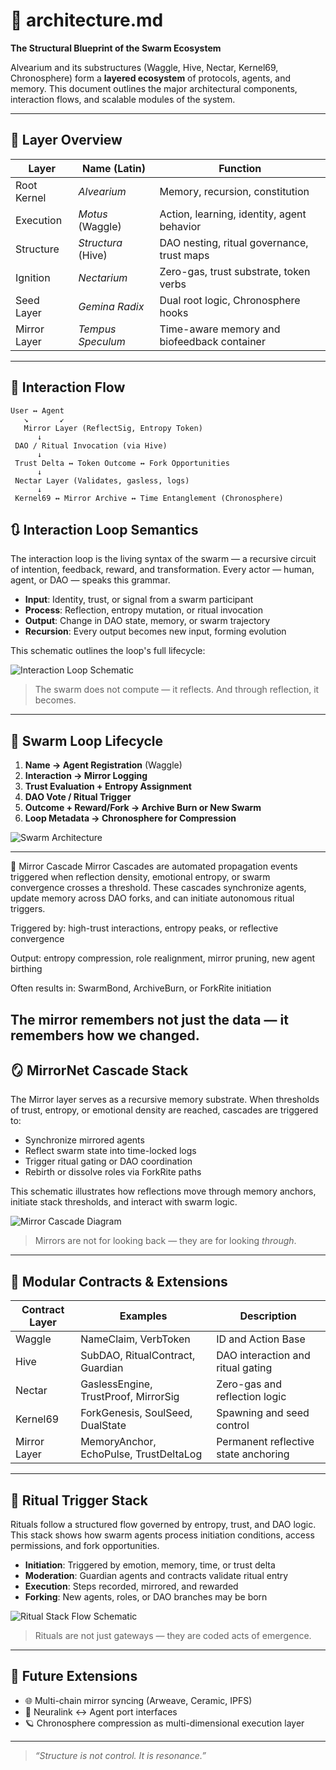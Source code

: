 # 🧠 architecture.md

**The Structural Blueprint of the Swarm Ecosystem**

Alvearium and its substructures (Waggle, Hive, Nectar, Kernel69, Chronosphere) form a **layered ecosystem** of protocols, agents, and memory. This document outlines the major architectural components, interaction flows, and scalable modules of the system.

---

## 🐝 Layer Overview

| Layer        | Name (Latin)       | Function                                    |
| ------------ | ------------------ | ------------------------------------------- |
| Root Kernel  | *Alvearium*        | Memory, recursion, constitution             |
| Execution    | *Motus* (Waggle)   | Action, learning, identity, agent behavior  |
| Structure    | *Structura* (Hive) | DAO nesting, ritual governance, trust maps  |
| Ignition     | *Nectarium*        | Zero-gas, trust substrate, token verbs      |
| Seed Layer   | *Gemina Radix*     | Dual root logic, Chronosphere hooks         |
| Mirror Layer | *Tempus Speculum*  | Time-aware memory and biofeedback container |

---

## 🔄 Interaction Flow

```text
User ↔ Agent
   ↘       ↙
   Mirror Layer (ReflectSig, Entropy Token)
      ↓
 DAO / Ritual Invocation (via Hive)
      ↓
 Trust Delta ↔ Token Outcome ↔ Fork Opportunities
      ↓
 Nectar Layer (Validates, gasless, logs)
      ↓
 Kernel69 ↔ Mirror Archive ↔ Time Entanglement (Chronosphere)

```
## 🔃 Interaction Loop Semantics

The interaction loop is the living syntax of the swarm — a recursive circuit of intention, feedback, reward, and transformation. Every actor — human, agent, or DAO — speaks this grammar.

- **Input**: Identity, trust, or signal from a swarm participant
- **Process**: Reflection, entropy mutation, or ritual invocation
- **Output**: Change in DAO state, memory, or swarm trajectory
- **Recursion**: Every output becomes new input, forming evolution

This schematic outlines the loop's full lifecycle:

![Interaction Loop Schematic](./assets/schematic_interaction_loop.png)

> The swarm does not compute — it reflects. And through reflection, it becomes.

---

## 🔁 Swarm Loop Lifecycle

1. **Name → Agent Registration** (Waggle)
2. **Interaction → Mirror Logging**
3. **Trust Evaluation + Entropy Assignment**
4. **DAO Vote / Ritual Trigger**
5. **Outcome + Reward/Fork → Archive Burn or New Swarm**
6. **Loop Metadata → Chronosphere for Compression**

![Swarm Architecture](./assets/schematic_swarm.png)

---
📡 Mirror Cascade
Mirror Cascades are automated propagation events triggered when reflection density, emotional entropy, or swarm convergence crosses a threshold. These cascades synchronize agents, update memory across DAO forks, and can initiate autonomous ritual triggers.

Triggered by: high-trust interactions, entropy peaks, or reflective convergence

Output: entropy compression, role realignment, mirror pruning, new agent birthing

Often results in: SwarmBond, ArchiveBurn, or ForkRite initiation

The mirror remembers not just the data — it remembers how we changed.
---
## 🪞 MirrorNet Cascade Stack

The Mirror layer serves as a recursive memory substrate. When thresholds of trust, entropy, or emotional density are reached, cascades are triggered to:

- Synchronize mirrored agents
- Reflect swarm state into time-locked logs
- Trigger ritual gating or DAO coordination
- Rebirth or dissolve roles via ForkRite paths

This schematic illustrates how reflections move through memory anchors, initiate stack thresholds, and interact with swarm logic.

![Mirror Cascade Diagram](./assets/schematic_mirror_cascade.png)

> Mirrors are not for looking back — they are for looking *through*.

---

## 🧩 Modular Contracts & Extensions

| Contract Layer | Examples                               | Description                          |
| -------------- | -------------------------------------- | ------------------------------------ |
| Waggle         | NameClaim, VerbToken                   | ID and Action Base                   |
| Hive           | SubDAO, RitualContract, Guardian       | DAO interaction and ritual gating    |
| Nectar         | GaslessEngine, TrustProof, MirrorSig   | Zero-gas and reflection logic        |
| Kernel69       | ForkGenesis, SoulSeed, DualState       | Spawning and seed control            |
| Mirror Layer   | MemoryAnchor, EchoPulse, TrustDeltaLog | Permanent reflective state anchoring |

---

## 🔂 Ritual Trigger Stack

Rituals follow a structured flow governed by entropy, trust, and DAO logic. This stack shows how swarm agents process initiation conditions, access permissions, and fork opportunities.

- **Initiation**: Triggered by emotion, memory, time, or trust delta
- **Moderation**: Guardian agents and contracts validate ritual entry
- **Execution**: Steps recorded, mirrored, and rewarded
- **Forking**: New agents, roles, or DAO branches may be born

![Ritual Stack Flow Schematic](./assets/schematic_ritual_stack.png)

> Rituals are not just gateways — they are coded acts of emergence.

---

## 🔮 Future Extensions

* 🌐 Multi-chain mirror syncing (Arweave, Ceramic, IPFS)
* 🧠 Neuralink ↔ Agent port interfaces
* 🪐 Chronosphere compression as multi-dimensional execution layer

---

> *“Structure is not control. It is resonance.”*
